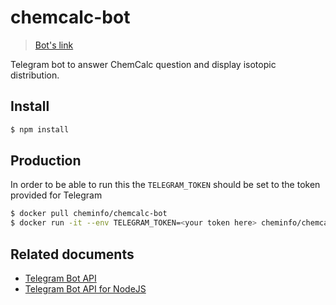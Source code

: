 # chemcalc-bot

> [Bot's link](http://telegram.me/chemcalc_bot)

Telegram bot to answer ChemCalc question and display isotopic distribution.

## Install

```bash
$ npm install
```

## Production

In order to be able to run this the `TELEGRAM_TOKEN` should be set to the token provided for Telegram

```bash
$ docker pull cheminfo/chemcalc-bot
$ docker run -it --env TELEGRAM_TOKEN=<your token here> cheminfo/chemcalc-bot
```

## Related documents
  - [Telegram Bot API](https://core.telegram.org/bots/api)
  - [Telegram Bot API for NodeJS](https://github.com/yagop/node-telegram-bot-api)
